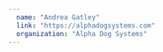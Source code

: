 ```yaml
---
  name: "Andrea Gatley"
  link: "https://alphadogsystems.com"
  organization: "Alpha Dog Systems"
---
```

